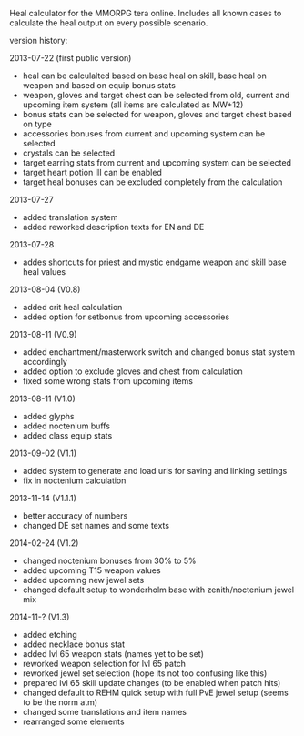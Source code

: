 Heal calculator for the MMORPG tera online.
Includes all known cases to calculate the heal output on every possible scenario.


version history:

2013-07-22 (first public version)
- heal can be calculalted based on base heal on skill, base heal on weapon and based on equip bonus stats
- weapon, gloves and target chest can be selected from old, current and upcoming item system (all items are calculated as MW+12)
- bonus stats can be selected for weapon, gloves and target chest based on type
- accessories bonuses from current and upcoming system can be selected
- crystals can be selected
- target earring stats from current and upcoming system can be selected 
- target heart potion III can be enabled
- target heal bonuses can be excluded completely from the calculation

2013-07-27
- added translation system
- added reworked description texts for EN and DE

2013-07-28
- addes shortcuts for priest and mystic endgame weapon and skill base heal values

2013-08-04 (V0.8)
- added crit heal calculation
- added option for setbonus from upcoming accessories

2013-08-11 (V0.9)
- added enchantment/masterwork switch and changed bonus stat system accordingly
- added option to exclude gloves and chest from calculation
- fixed some wrong stats from upcoming items

2013-08-11 (V1.0)
- added glyphs
- added noctenium buffs
- added class equip stats

2013-09-02 (V1.1)
- added system to generate and load urls for saving and linking settings
- fix in noctenium calculation

2013-11-14 (V1.1.1)
- better accuracy of numbers
- changed DE set names and some texts

2014-02-24 (V1.2)
- changed noctenium bonuses from 30% to 5%
- added upcoming T15 weapon values
- added upcoming new jewel sets
- changed default setup to wonderholm base with zenith/noctenium jewel mix

2014-11-? (V1.3)
- added etching
- added necklace bonus stat
- added lvl 65 weapon stats (names yet to be set)
- reworked weapon selection for lvl 65 patch
- reworked jewel set selection (hope its not too confusing like this)
- prepared lvl 65 skill update changes (to be enabled when patch hits)
- changed default to REHM quick setup with full PvE jewel setup (seems to be the norm atm)
- changed some translations and item names
- rearranged some elements
